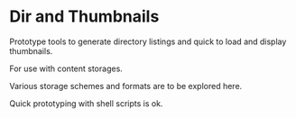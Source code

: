 # Dir and Thumbnails 

Prototype tools to generate directory listings and quick to load and display thumbnails.

For use with content storages.

Various storage schemes and formats are to be explored here.

Quick prototyping with shell scripts is ok.

